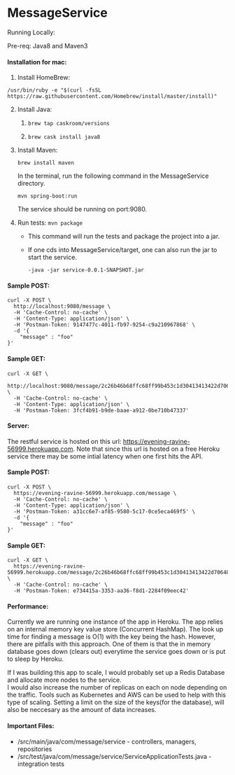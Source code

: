 # MessageService

Running Locally:

Pre-req: Java8 and Maven3

#### Installation for mac:

1. Install HomeBrew:
```
/usr/bin/ruby -e "$(curl -fsSL https://raw.githubusercontent.com/Homebrew/install/master/install)"
```

2. Install Java:

  	1. ```brew tap caskroom/versions```
  
  	2. ```brew cask install java8```
  
3. Install Maven: 

	```brew install maven```

	In the terminal, run the following command in the MessageService directory.

	```mvn spring-boot:run```

	The service should be running on port:9080.

2. Run tests: ```mvn package```

   * This command will run the tests and package the project into a jar.

   * If one cds into MessageService/target, one can also run the jar to start the service.

     ```-java -jar service-0.0.1-SNAPSHOT.jar```

#### Sample POST:

```
curl -X POST \
  http://localhost:9080/message \
  -H 'Cache-Control: no-cache' \
  -H 'Content-Type: application/json' \
  -H 'Postman-Token: 9147477c-4011-fb97-9254-c9a210967868' \
  -d '{
	"message" : "foo"
}'
```
#### Sample GET:

```
curl -X GET \
  http://localhost:9080/message/2c26b46b68ffc68ff99b453c1d30413413422d706483bfa0f98a5e886266e7ae \
  -H 'Cache-Control: no-cache' \
  -H 'Content-Type: application/json' \
  -H 'Postman-Token: 3fcf4b91-b9de-baae-a912-0be710b47337' 
```
#### Server:

The restful service is hosted on this url: https://evening-ravine-56999.herokuapp.com. 
Note that since this url is hosted on a free Heroku service there may be some intial latency when one first hits the API.

#### Sample POST:

```
curl -X POST \
  https://evening-ravine-56999.herokuapp.com/message \
  -H 'Cache-Control: no-cache' \
  -H 'Content-Type: application/json' \
  -H 'Postman-Token: a31cc6e7-af85-9580-5c17-0ce5eca469f5' \
  -d '{
	"message" : "foo"
}'
```

#### Sample GET:

```
curl -X GET \
  https://evening-ravine-56999.herokuapp.com/message/2c26b46b68ffc68ff99b453c1d30413413422d706483bfa0f98a5e886266e7ae \
  -H 'Cache-Control: no-cache' \
  -H 'Postman-Token: e734415a-3353-aa36-f8d1-2284f09eec42' 
```

#### Performance:

Currently we are running one instance of the app in Heroku. The app relies on an internal memory key value store (Concurrent HashMap). The look up time for finding a message is O(1) with the key being the hash. However, there are pitfalls with this approach. One of them is that the in memory database goes down (clears out) everytime the service goes down or is put to sleep by Heroku.  

If I was building this app to scale, I would probably set up a Redis Database and allocate more nodes to the service.  
I would also increase the number of replicas on each on node depending on the traffic. Tools such as Kubernetes and AWS can be used
 to help with this type of scaling. Setting a limit on the size of the keys(for the database), will also be neccesary as the amount of data increases.

#### Important Files:

* /src/main/java/com/message/service - controllers, managers, repositories
* /src/test/java/com/message/service/ServiceApplicationTests.java - integration tests
